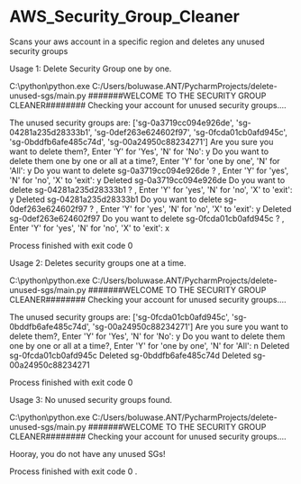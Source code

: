 # AWS_Security_Group_Cleaner
Scans your aws account  in a specific region and deletes any unused security groups

Usage 1: Delete Security Group one by one.

C:\python\python.exe C:/Users/boluwase.ANT/PycharmProjects/delete-unused-sgs/main.py
#######WELCOME TO THE SECURITY GROUP CLEANER########
Checking your account for unused security groups....

The unused security groups are: ['sg-0a3719cc094e926de', 'sg-04281a235d28333b1', 'sg-0def263e624602f97', 'sg-0fcda01cb0afd945c', 'sg-0bddfb6afe485c74d', 'sg-00a24950c88234271']
Are you sure you want to delete them?, Enter 'Y' for 'Yes', 'N' for 'No': y
Do you want to delete them one by one or all at a time?, Enter 'Y' for 'one by one', 'N' for 'All': y
Do you want to delete sg-0a3719cc094e926de ? , Enter 'Y' for 'yes', 'N' for 'no', 'X' to 'exit': y
Deleted sg-0a3719cc094e926de
Do you want to delete sg-04281a235d28333b1 ? , Enter 'Y' for 'yes', 'N' for 'no', 'X' to 'exit': y
Deleted sg-04281a235d28333b1
Do you want to delete sg-0def263e624602f97 ? , Enter 'Y' for 'yes', 'N' for 'no', 'X' to 'exit': y
Deleted sg-0def263e624602f97
Do you want to delete sg-0fcda01cb0afd945c ? , Enter 'Y' for 'yes', 'N' for 'no', 'X' to 'exit': x

Process finished with exit code 0



Usage 2: Deletes security groups one at a time.

C:\python\python.exe C:/Users/boluwase.ANT/PycharmProjects/delete-unused-sgs/main.py
#######WELCOME TO THE SECURITY GROUP CLEANER########
Checking your account for unused security groups....

The unused security groups are: ['sg-0fcda01cb0afd945c', 'sg-0bddfb6afe485c74d', 'sg-00a24950c88234271']
Are you sure you want to delete them?, Enter 'Y' for 'Yes', 'N' for 'No': y
Do you want to delete them one by one or all at a time?, Enter 'Y' for 'one by one', 'N' for 'All': n
Deleted sg-0fcda01cb0afd945c
Deleted sg-0bddfb6afe485c74d
Deleted sg-00a24950c88234271

Process finished with exit code 0


Usage 3: No unused security groups found.

C:\python\python.exe C:/Users/boluwase.ANT/PycharmProjects/delete-unused-sgs/main.py
#######WELCOME TO THE SECURITY GROUP CLEANER########
Checking your account for unused security groups....

Hooray, you do not have any unused SGs!

Process finished with exit code 0
.
